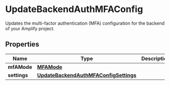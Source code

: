 

# UpdateBackendAuthMFAConfig

Updates the multi-factor authentication (MFA) configuration for the backend of your Amplify project.

## Properties

| Name | Type | Description | Notes |
|------------ | ------------- | ------------- | -------------|
|**mfAMode** | [**MFAMode**](MFAMode.md) |  |  [optional] |
|**settings** | [**UpdateBackendAuthMFAConfigSettings**](UpdateBackendAuthMFAConfigSettings.md) |  |  [optional] |



